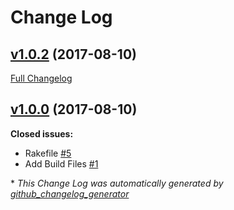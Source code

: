 # Change Log

## [v1.0.2](https://github.com/karagenit/sloc/tree/v1.0.2) (2017-08-10)
[Full Changelog](https://github.com/karagenit/sloc/compare/v1.0.0...v1.0.2)

## [v1.0.0](https://github.com/karagenit/sloc/tree/v1.0.0) (2017-08-10)
**Closed issues:**

- Rakefile [\#5](https://github.com/karagenit/sloc/issues/5)
- Add Build Files [\#1](https://github.com/karagenit/sloc/issues/1)



\* *This Change Log was automatically generated by [github_changelog_generator](https://github.com/skywinder/Github-Changelog-Generator)*